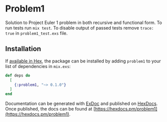 # Problem1

Solution to Project Euler 1 problem in both recursive and functional form. To run tests run ```mix test```. To disable output of passed tests remove ```trace: true``` in ```problem1_test.exs``` file.

## Installation

If [available in Hex](https://hex.pm/docs/publish), the package can be installed
by adding `problem1` to your list of dependencies in `mix.exs`:

```elixir
def deps do
  [
    {:problem1, "~> 0.1.0"}
  ]
end
```

Documentation can be generated with [ExDoc](https://github.com/elixir-lang/ex_doc)
and published on [HexDocs](https://hexdocs.pm). Once published, the docs can
be found at [https://hexdocs.pm/problem1](https://hexdocs.pm/problem1).

